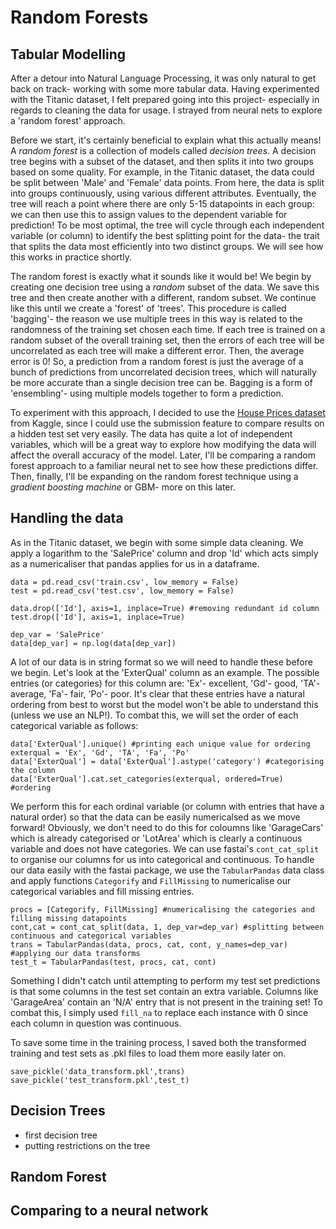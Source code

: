 # Random Forests

## Tabular Modelling
After a detour into Natural Language Processing, it was only natural to get back on track- working with some more tabular data. Having experimented with the Titanic dataset, I felt prepared going into this project- especially in regards to cleaning the data for usage. I strayed from neural nets to explore a 'random forest' approach.

Before we start, it's certainly beneficial to explain what this actually means! A _random forest_ is a collection of models called _decision trees_. A decision tree begins with a subset of the dataset, and then splits it into two groups based on some quality. For example, in the Titanic dataset, the data could be split between 'Male' and 'Female' data points. From here, the data is split into groups continuously, using various different attributes. Eventually, the tree will reach a point where there are only 5-15 datapoints in each group: we can then use this to assign values to the dependent variable for prediction! To be most optimal, the tree will cycle through each independent variable (or column) to identify the best splitting point for the data- the trait that splits the data most efficiently into two distinct groups. We will see how this works in practice shortly.

The random forest is exactly what it sounds like it would be! We begin by creating one decision tree using a _random_ subset of the data. We save this tree and then create another with a different, random subset. We continue like this until we create a 'forest' of 'trees'. This procedure is called 'bagging'- the reason we use multiple trees in this way is related to the randomness of the training set chosen each time. If each tree is trained on a random subset of the overall training set, then the errors of each tree will be uncorrelated as each tree will make a different error. Then, the average error is $0$! So, a prediction from a random forest is just the average of a bunch of predictions from uncorrelated decision trees, which will naturally be more accurate than a single decision tree can be. Bagging is a form of 'ensembling'- using multiple models together to form a prediction.

To experiment with this approach, I decided to use the [House Prices dataset](https://www.kaggle.com/competitions/house-prices-advanced-regression-techniques/overview) from Kaggle, since I could use the submission feature to compare results on a hidden test set very easily. The data has quite a lot of independent variables, which will be a great way to explore how modifying the data will affect the overall accuracy of the model. Later, I'll be comparing a random forest approach to a familiar neural net to see how these predictions differ. Then, finally, I'll be expanding on the random forest technique using a _gradient boosting machine_ or GBM- more on this later.

## Handling the data
As in the Titanic dataset, we begin with some simple data cleaning. We apply a logarithm to the 'SalePrice' column and drop 'Id' which acts simply as a numericaliser that pandas applies for us in a dataframe.

    data = pd.read_csv('train.csv', low_memory = False)
    test = pd.read_csv('test.csv', low_memory = False)

    data.drop(['Id'], axis=1, inplace=True) #removing redundant id column
    test.drop(['Id'], axis=1, inplace=True)

    dep_var = 'SalePrice'
    data[dep_var] = np.log(data[dep_var])

A lot of our data is in string format so we will need to handle these before we begin. Let's look at the 'ExterQual' column as an example. The possible entries (or categories) for this column are: 'Ex'- excellent, 'Gd'- good, 'TA'- average, 'Fa'- fair, 'Po'- poor. It's clear that these entries have a natural ordering from best to worst but the model won't be able to understand this (unless we use an NLP!). To combat this, we will set the order of each categorical variable as follows:

    data['ExterQual'].unique() #printing each unique value for ordering
    exterqual = 'Ex', 'Gd', 'TA', 'Fa', 'Po'
    data['ExterQual'] = data['ExterQual'].astype('category') #categorising the column
    data['ExterQual'].cat.set_categories(exterqual, ordered=True) #ordering

We perform this for each ordinal variable (or column with entries that have a natural order) so that the data can be easily numericalsed as we move forward! Obviously, we don't need to do this for coloumns like 'GarageCars' which is already categorised or 'LotArea' which is clearly a continuous variable and does not have categories. We can use fastai's ```cont_cat_split``` to organise our columns for us into categorical and continuous. To handle our data easily with the fastai package, we use the ```TabularPandas``` data class and apply functions ```Categorify``` and ```FillMissing``` to numericalise our categorical variables and fill missing entries.

    procs = [Categorify, FillMissing] #numericalising the categories and filling missing datapoints
    cont,cat = cont_cat_split(data, 1, dep_var=dep_var) #splitting between continuous and categorical variables
    trans = TabularPandas(data, procs, cat, cont, y_names=dep_var) #applying our data transforms
    test_t = TabularPandas(test, procs, cat, cont)

Something I didn't catch until attempting to perform my test set predictions is that some columns in the test set contain an extra variable. Columns like 'GarageArea' contain an 'N/A' entry that is not present in the training set! To combat this, I simply used ```fill_na``` to replace each instance with $0$ since each column in question was continuous.

To save some time in the training process, I saved both the transformed training and test sets as .pkl files to load them more easily later on.

    save_pickle('data_transform.pkl',trans)
    save_pickle('test_transform.pkl',test_t)

## Decision Trees
- first decision tree
- putting restrictions on the tree

## Random Forest

## Comparing to a neural network

